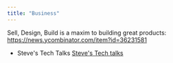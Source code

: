 ```yaml
---
title: "Business"
---
```


Sell, Design, Build is a maxim to building great products: <https://news.ycombinator.com/item?id=36231581>

- Steve's Tech Talks [Steve's Tech talks](./steveys-tech-talk/index.md)
